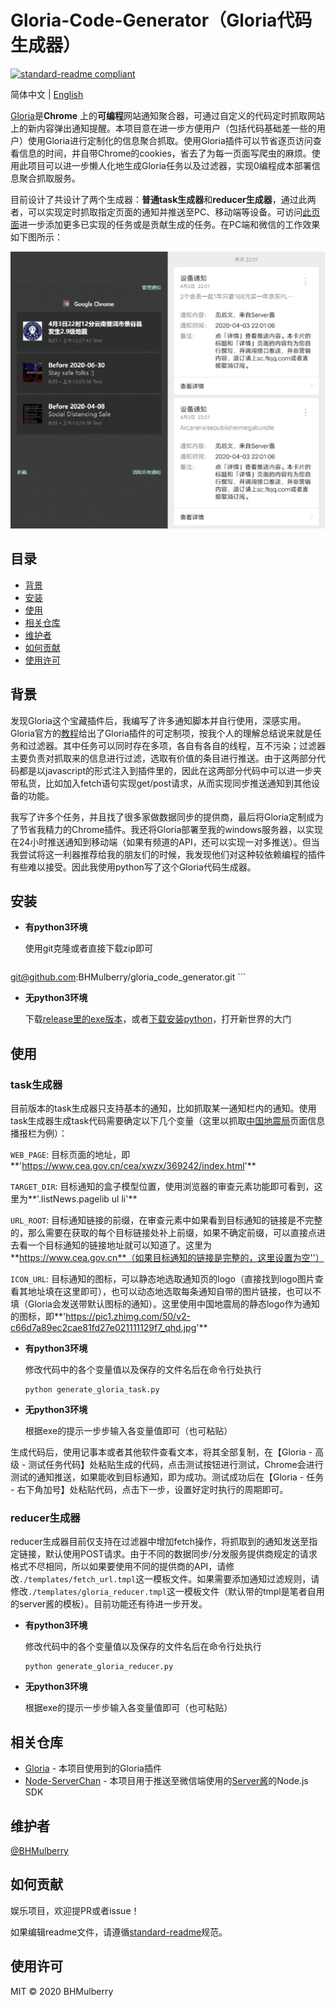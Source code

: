 # Gloria-Code-Generator（Gloria代码生成器）

[![standard-readme compliant](https://img.shields.io/badge/standard--readme-OK-green.svg?style=flat-square)](https://github.com/RichardLitt/standard-readme)

简体中文 | [English](./README_EN.md) 

[Gloria](gloria.pub)是**Chrome** 上的**可编程**网站通知聚合器，可通过自定义的代码定时抓取网站上的新内容弹出通知提醒。本项目意在进一步方便用户（包括代码基础差一些的用户）使用Gloria进行定制化的信息聚合抓取。使用Gloria插件可以节省逐页访问查看信息的时间，并自带Chrome的cookies，省去了为每一页面写爬虫的麻烦。使用此项目可以进一步懒人化地生成Gloria任务以及过滤器，实现0编程成本部署信息聚合抓取服务。

目前设计了共设计了两个生成器：**普通task生成器**和**reducer生成器**，通过此两者，可以实现定时抓取指定页面的通知并推送至PC、移动端等设备。可访问[此页面](https://gloria.pub/tasks)进一步添加更多已实现的任务或是贡献生成的任务。在PC端和微信的工作效果如下图所示：

![pc_and_weixin](./imgs/pc_and_weixin.png)

## 目录

- [背景](#背景)
- [安装](#安装)
- [使用](#使用)
- [相关仓库](#相关仓库)
- [维护者](#维护者)
- [如何贡献](#如何贡献)
- [使用许可](#使用许可)

## 背景

发现Gloria这个宝藏插件后，我编写了许多通知脚本并自行使用，深感实用。Gloria官方的[教程](http://docs.gloria.pub/)给出了Gloria插件的可定制项，按我个人的理解总结说来就是任务和过滤器。其中任务可以同时存在多项，各自有各自的线程，互不污染；过滤器主要负责对抓取来的信息进行过滤，选取有价值的条目进行推送。由于这两部分代码都是以javascript的形式注入到插件里的，因此在这两部分代码中可以进一步夹带私货，比如加入fetch语句实现get/post请求，从而实现同步推送通知到其他设备的功能。

我写了许多个任务，并且找了很多家做数据同步的提供商，最后将Gloria定制成为了节省我精力的Chrome插件。我还将Gloria部署至我的windows服务器，以实现在24小时推送通知到移动端（如果有频道的API，还可以实现一对多推送）。但当我尝试将这一利器推荐给我的朋友们的时候，我发现他们对这种较依赖编程的插件有些难以接受。因此我使用python写了这个Gloria代码生成器。

## 安装

* **有python3环境**

  使用git克隆或者直接下载zip即可

	```
git@github.com:BHMulberry/gloria_code_generator.git
	```

* **无python3环境**

  下载[release里的exe版本](https://github.com/BHMulberry/gloria_code_generator/releases)，或者[下载安装python](https://www.python.org/)，打开新世界的大门

## 使用

### task生成器

目前版本的task生成器只支持基本的通知，比如抓取某一通知栏内的通知。使用task生成器生成task代码需要确定以下几个变量（这里以抓取[中国地震局](https://www.cea.gov.cn/cea/xwzx/369242/index.html)页面信息播报栏为例）：

`WEB_PAGE`: 目标页面的地址，即**'https://www.cea.gov.cn/cea/xwzx/369242/index.html'**

`TARGET_DIR`: 目标通知的盒子模型位置，使用浏览器的审查元素功能即可看到，这里为**'.listNews.pagelib ul li'**

`URL_ROOT`: 目标通知链接的前缀，在审查元素中如果看到目标通知的链接是不完整的，那么需要在获取的每个目标链接处补上前缀，如果不确定前缀，可以直接点进去看一个目标通知的链接地址就可以知道了。这里为**https://www.cea.gov.cn**（如果目标通知的链接是完整的，这里设置为空''）

`ICON_URL`: 目标通知的图标，可以静态地选取通知页的logo（直接找到logo图片查看其地址填在这里即可），也可以动态地选取每条通知自带的图片链接，也可以不填（Gloria会发送带默认图标的通知）。这里使用中国地震局的静态logo作为通知的图标，即**'https://pic1.zhimg.com/50/v2-c66d7a89ec2cae81fd27e021111129f7_qhd.jpg'**

* **有python3环境**

  修改代码中的各个变量值以及保存的文件名后在命令行处执行

	```
	python generate_gloria_task.py
	```

* **无python3环境**

  根据exe的提示一步步输入各变量值即可（也可粘贴）

生成代码后，使用记事本或者其他软件查看文本，将其全部复制，在【Gloria - 高级 - 测试任务代码】处粘贴生成的代码，点击测试按钮进行测试，Chrome会进行测试的通知推送，如果能收到目标通知，即为成功。测试成功后在【Gloria - 任务 - 右下角加号】处粘贴代码，点击下一步，设置好定时执行的周期即可。

### reducer生成器

reducer生成器目前仅支持在过滤器中增加fetch操作，将抓取到的通知发送至指定链接，默认使用POST请求。由于不同的数据同步/分发服务提供商规定的请求格式不尽相同，所以如果要使用不同的提供商的API，请修改`./templates/fetch_url.tmpl`这一模板文件。如果需要添加通知过滤规则，请修改`./templates/gloria_reducer.tmpl`这一模板文件（默认带的tmpl是笔者自用的server酱的模板）。目前功能还有待进一步开发。

* **有python3环境**

  修改代码中的各个变量值以及保存的文件名后在命令行处执行

	```
	python generate_gloria_reducer.py
	```

* **无python3环境**

  根据exe的提示一步步输入各变量值即可（也可粘贴）

## 相关仓库

* [Gloria](https://github.com/BlackGlory/Gloria/) - 本项目使用到的Gloria插件
* [Node-ServerChan](https://github.com/xfoxfu/node-ServerChan) - 本项目用于推送至微信端使用的[Server酱](http://sc.ftqq.com/2.version)的Node.js SDK

## 维护者

[@BHMulberry](https://github.com/BHMulberry)

## 如何贡献

娱乐项目，欢迎提PR或者issue！

如果编辑readme文件，请遵循[standard-readme](https://github.com/RichardLitt/standard-readme)规范。

## 使用许可

MIT © 2020 BHMulberry
